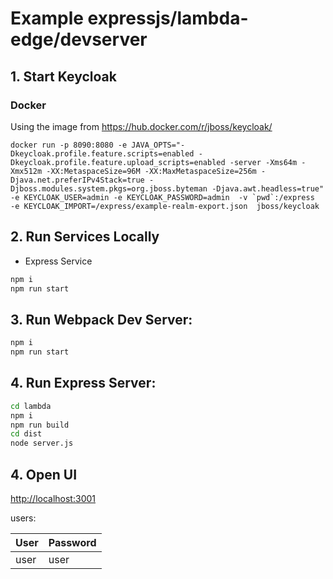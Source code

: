 # Example expressjs/lambda-edge/devserver

## 1. Start Keycloak

### Docker
Using the image from https://hub.docker.com/r/jboss/keycloak/
```
docker run -p 8090:8080 -e JAVA_OPTS="-Dkeycloak.profile.feature.scripts=enabled -Dkeycloak.profile.feature.upload_scripts=enabled -server -Xms64m -Xmx512m -XX:MetaspaceSize=96M -XX:MaxMetaspaceSize=256m -Djava.net.preferIPv4Stack=true -Djboss.modules.system.pkgs=org.jboss.byteman -Djava.awt.headless=true" -e KEYCLOAK_USER=admin -e KEYCLOAK_PASSWORD=admin  -v `pwd`:/express  -e KEYCLOAK_IMPORT=/express/example-realm-export.json  jboss/keycloak
```

## 2. Run Services Locally
- Express Service
```bash
npm i
npm run start
```

## 3. Run Webpack Dev Server:

```bash
npm i
npm run start
```
## 4. Run Express Server:

```bash
cd lambda
npm i
npm run build
cd dist
node server.js
```

## 4. Open UI
[http://localhost:3001](http://localhost:3001)

users:

| User      | Password   |
|:----------|:-----------|
| user      | user       |

